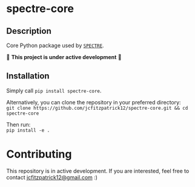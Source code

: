 # spectre-core

## Description
  
Core Python package used by [`SPECTRE`](https://github.com/jcfitzpatrick12/spectre.git).

📢 **This project is under active development**  📢 


## Installation
Simply call ```pip install spectre-core```. 

Alternatively, you can clone the repository in your preferred directory:  
```git clone https://github.com/jcfitzpatrick12/spectre-core.git && cd spectre-core```  

Then run:  
```pip install -e .```


# Contributing
This repository is in active development. If you are interested, feel free to contact  jcfitzpatrick12@gmail.com :)